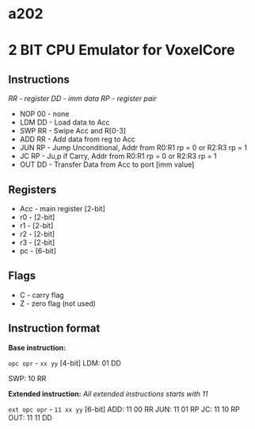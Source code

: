 # a202
# 2 BIT CPU Emulator for VoxelCore


## Instructions

*RR - register*
*DD - imm data*
*RP - register pair*

- NOP 00 - none
- LDM DD - Load data to Acc
- SWP RR - Swipe Acc and R[0-3]
- ADD RR - Add data from reg to Acc
- JUN RP - Jump Unconditional, Addr from R0:R1 rp = 0 or R2:R3 rp = 1
- JC RP  - Ju,p if Carry, Addr from R0:R1 rp = 0 or R2:R3 rp = 1
- OUT DD - Transfer Data from Acc to port [imm value]

## Registers

- Acc - main register [2-bit]
- r0 - [2-bit]
- r1 - [2-bit]
- r2 - [2-bit]
- r3 - [2-bit]
- pc - [6-bit]

## Flags

- C - carry flag
- Z - zero flag (not used)

## Instruction format

**Base instruction:**

`opc opr` - `xx yy` [4-bit]
LDM: 01 DD

SWP: 10 RR

**Extended instruction:**
*All extended instructions starts with 11*

`ext opc opr` - `11 xx yy` [6-bit]
ADD: 11 00 RR
JUN: 11 01 RP
JC:  11 10 RP
OUT: 11 11 DD



